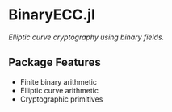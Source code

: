 # BinaryECC.jl

*Elliptic curve cryptography using binary fields.*

## Package Features
- Finite binary arithmetic
- Elliptic curve arithmetic
- Cryptographic primitives
